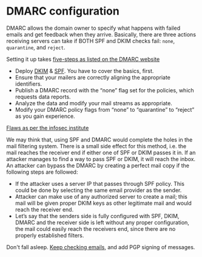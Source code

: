 # DMARC configuration

DMARC allows the domain owner to specify what happens with failed emails and get feedback when they arrive. 
Basically, there are three actions receiving servers can take if BOTH SPF and DKIM checks fail: `none`, `quarantine`, 
and `reject`.

Setting it up takes [five-steps as listed on the DMARC website](https://dmarc.org/overview/)

* Deploy [DKIM](../dkim/README.md) & [SPF](../spf/README.md). You have to cover the basics, first.
* Ensure that your mailers are correctly aligning the appropriate identifiers.
* Publish a DMARC record with the “none” flag set for the policies, which requests data reports.
* Analyze the data and modify your mail streams as appropriate.
* Modify your DMARC policy flags from “none” to “quarantine” to “reject” as you gain experience.

[Flaws as per the infosec institute](https://resources.infosecinstitute.com/topic/domain-based-message-authentication-reporting-and-conformance/)

We may think that, using SPF and DMARC would complete the holes in the mail filtering system. There is a small side effect for this method, i.e. the mail reaches the receiver end if either one of SPF or DKIM passes it in. If an attacker manages to find a way to pass SPF or DKIM, it will reach the inbox. An attacker can bypass the DMARC by creating a perfect mail copy if the following steps are followed:

* If the attacker uses a server IP that passes through SPF policy. This could be done by selecting the same email
provider as the sender.
* Attacker can make use of any authorized server to create a mail; this mail will be given proper DKIM keys as other 
legitimate mail and would reach the receiver end.
* Let’s say that the senders side is fully configured with SPF, DKIM, DMARC and the receiver side is left without any 
proper configuration, the mail could easily reach the receivers end, since there are no properly established filters.

Don't fall asleep. [Keep checking emails](blue-pdata:docs/email/check-mail), and add PGP signing of messages.




